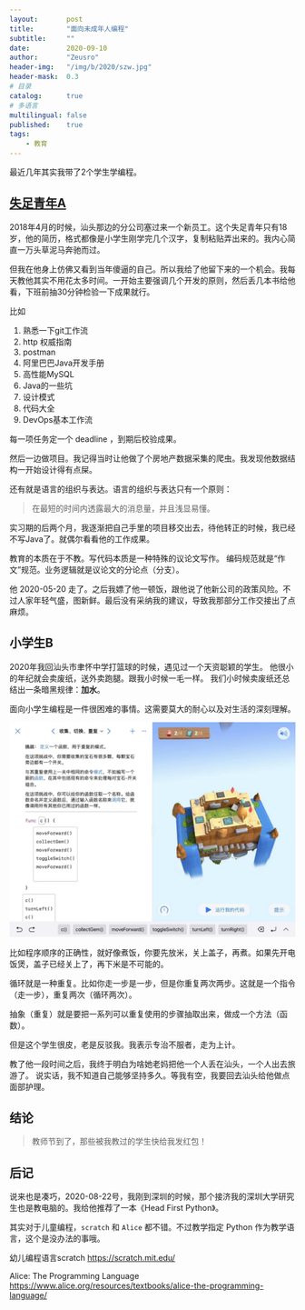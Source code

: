 ```yaml
---
layout:       post
title:        "面向未成年人编程"
subtitle:     ""
date:         2020-09-10
author:       "Zeusro"
header-img:   "/img/b/2020/szw.jpg"
header-mask:  0.3
# 目录
catalog:      true
# 多语言
multilingual: false
published:    true
tags:
    - 教育
---
```


最近几年其实我带了2个学生学编程。

## [失足青年A](https://github.com/liaozihong)

2018年4月的时候，汕头那边的分公司塞过来一个新员工。这个失足青年只有18岁，他的简历，格式都像是小学生刚学完几个汉字，复制粘贴弄出来的。我内心简直一万头草泥马奔驰而过。

但我在他身上仿佛又看到当年傻逼的自己。所以我给了他留下来的一个机会。我每天教他其实不用花太多时间。一开始主要强调几个开发的原则，然后丢几本书给他看，下班前抽30分钟检验一下成果就行。

比如

1. 熟悉一下git工作流
1. http 权威指南
1. postman
1. 阿里巴巴Java开发手册
1. 高性能MySQL
1. Java的一些坑
1. 设计模式
1. 代码大全
1. DevOps基本工作流

每一项任务定一个 deadline ，到期后校验成果。

然后一边做项目。我记得当时让他做了个房地产数据采集的爬虫。我发现他数据结构一开始设计得有点屎。

还有就是语言的组织与表达。语言的组织与表达只有一个原则：
> 在最短的时间内透露最大的消息量，并且浅显易懂。

实习期的后两个月，我逐渐把自己手里的项目移交出去，待他转正的时候，我已经不写Java了。就偶尔看看他的工作成果。

教育的本质在于不教。写代码本质是一种特殊的议论文写作。
编码规范就是“作文”规范。业务逻辑就是议论文的分论点（分支）。

他 2020-05-20 走了。之后我嫖了他一顿饭，跟他说了他新公司的政策风险。不过人家年轻气盛，图新鲜。最后没有采纳我的建议，导致我那部分工作交接出了点麻烦。

## 小学生B

2020年我回汕头市聿怀中学打篮球的时候，遇见过一个天资聪颖的学生。
他很小的年纪就会卖废纸，送外卖跑腿。跟我小时候一毛一样。
我们小时候卖废纸还总结出一条暗黑规律：**加水**。

面向小学生编程是一件很困难的事情。这需要莫大的耐心以及对生活的深刻理解。

![image](/img/in-post/teenager-oriented-programming/mmexport1599723097809.jpg)

比如程序顺序的正确性，就好像煮饭，你要先放米，关上盖子，再煮。如果先开电饭煲，盖子已经关上了，再下米是不可能的。

循环就是一种重复。比如你走一步是一步，但是你重复两次两步。这就是一个指令（走一步），重复两次（循环两次）。

抽象（重复）就是要把一系列可以重复使用的步骤抽取出来，做成一个方法（函数）。

但是这个学生很皮，老是反驳我。我表示专治不服者，走为上计。

教了他一段时间之后，我终于明白为啥她老妈把他一个人丢在汕头，一个人出去旅游了。
说实话，我不知道自己能够坚持多久。等我有空，我要回去汕头给他做点面部护理。

## 结论

> 教师节到了，那些被我教过的学生快给我发红包！

## 后记

说来也是凑巧，2020-08-22号，我刚到深圳的时候，那个接济我的深圳大学研究生也是教电脑的。我给他推荐了一本《Head First Python》。

其实对于儿童编程，`scratch` 和 `Alice` 都不错。不过教学指定 Python 作为教学语言，这个是没办法的事哦。

幼儿编程语言scratch
https://scratch.mit.edu/

Alice: The Programming Language
https://www.alice.org/resources/textbooks/alice-the-programming-language/
